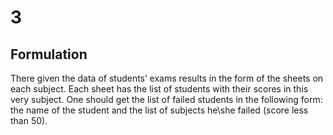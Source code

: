 # 3

## Formulation
There given the data of students’ exams results in the form of the sheets on each subject. Each sheet has the list of students with their scores in this very subject. One should get the list of failed students in the following form: the name of the student and the list of subjects he\she failed (score less than 50).
